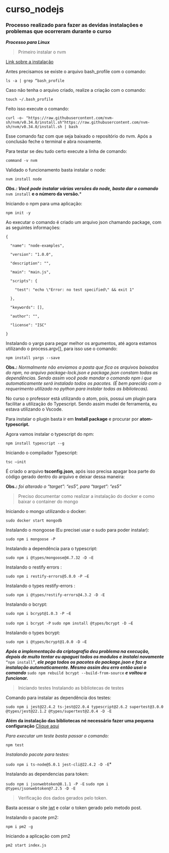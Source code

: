 # curso_nodejs
### Processo realizado para fazer as devidas instalações e problemas que ocorreram durante o curso

***Processo para Linux***

 >Primeiro instalar o nvm 


[Link sobre a instalação](https://github.com/nvm-sh/nvm#install--update-script)

Antes precisamos se existe o arquivo bash_profile com o comando:

`ls -a | grep “bash_profile`

Caso não tenha o arquivo criado, realize a criação com o comando:

`touch ~/.bash_profile`

Feito isso execute o comando:

`curl -o- "https://raw.githubusercontent.com/nvm-sh/nvm/v0.34.0/install.sh"https://raw.githubusercontent.com/nvm-sh/nvm/v0.34.0/install.sh | bash`

Esse comando faz com que seja baixado o repositório do nvm. Após a conclusão feche o terminal e abra novamente.

Para testar se deu tudo certo execute a linha de comando:

`command -v nvm`

Validado o funcionamento basta instalar o node:

`nvm install node`

***Obs.: Você pode instalar várias versões do node, basta dar o comando*** `nvm install` **e o número da versão.***


Iniciando o npm para uma aplicação:

`npm init -y`

Ao executar o comando é criado um arquivo json chamando package, com as seguintes informações: 

```
{ 

  "name": "node-examples", 

  "version": "1.0.0", 

  "description": "", 

  "main": "main.js", 

  "scripts": { 

    "test": "echo \"Error: no test specified\" && exit 1" 

  }, 

  "keywords": [], 

  "author": "", 

  "license": "ISC" 

} 
```
 
Instalando o yargs para pegar melhor os argumentos, até agora estamos utilizando o process.argv[], para isso use o comando:

`npm install yargs --save`


**Obs.:** *Normalmente não enviamos a pasta que fica os arquivos baixados do npm, no arquivo package-lock.json e package.json constam todas as dependências. Sendo assim você pode mandar o comando npm i que automaticamente será instalado todos os pacotes. (É bem parecido com o requerimento utilizado no python para instalar todas as bibliotecas).*

No curso o professor está utilizando o atom, pois, possui um plugin para facilitar a utilização do Typescript. Sendo assim mudei de ferramenta, eu estava utilizando o Vscode. 

Para instalar o plugin basta ir em **Install package** e procurar por **atom-typescript.** 

Agora vamos instalar o typescript do npm:

`npm install typescript --g`

Iniciando o compilador Typescript:

`tsc –init`

É criado o arquivo **tsconfig.json**, após isso precisa apagar boa parte do código gerado dentro do arquivo e deixar dessa maneira: 

**Obs.:** *foi alterado o “target”: “es5”, para “target”: “es5”*

> Preciso documentar como realizar a instalação do docker e como baixar o container do mongo 

Iniciando o mongo utilizando o docker:

`sudo docker start mongodb`

Instalando o mongoose (Eu precisei usar o sudo para poder instalar):

`sudo npm i mongoose -P`

Instalando a dependência para o typescript:

`sudo npm i @types/mongoose@4.7.32 -D –E`


Instalando o restify errors :

`sudo npm i restify-errors@5.0.0 -P –E`

Instalando o types restify-errors :

`sudo npm i @types/restify-errors@4.3.2 -D -E`

Instalando o bcrypt:

`sudo npm i bcrypt@1.0.3 -P –E`


`sudo npm i bcrypt -P`
`sudo npm install @types/bcrypt -D –E`

Instalando o types bcrypt:

`sudo npm i @types/bcrypt@1.0.0 -D –E`

***Após a implementação da criptografia deu problema na execução, depois de muito tentar eu apaguei todos os modulos e instalei novamente*** `“npm install”`, ***ele pega todos os pacotes do package.json e faz a instalação automaticamente. Mesmo assim deu erro então usei o comando*** `sudo npm rebuild bcrypt --build-from-source` ***e voltou a funcionar.***

> Iniciando testes
> Instalando as bibliotecas de testes

Comando para instalar as dependência dos testes:

`sudo npm i jest@22.4.2 ts-jest@22.0.4 typescript@2.6.2 supertest@3.0.0 @types/jest@22.1.2 @types/supertest@2.0.4 -D -E`

**Além da instalação das bibliotecas né necessário fazer uma pequena configuração**
[Clique aqui](https://github.com/dieinimymaganha/curso_nodejs/commit/8a202b84513cc8d95e14fb85cbcbce5f3bef89b4)

*Para executar um teste basta passar o comando:*

`npm test`


*Instalando pacote para testes:*

`sudo npm i ts-node@5.0.1 jest-cli@22.4.2 -D -E`*

Instalando as dependencias para token:

`sudo npm i jsonwebtoken@8.1.1 -P -E`
`sudo npm i @types/jsonwebtoken@7.2.5 -D -E`


> Verificação dos dados gerados pelo token.

Basta acessar o site [jwt](https://jwt.io) e colar o token gerado pelo metodo post.

Instalando o pacote pm2: 

`npm i pm2 -g`


Iniciando a aplicação com pm2

`pm2 start index.js`


